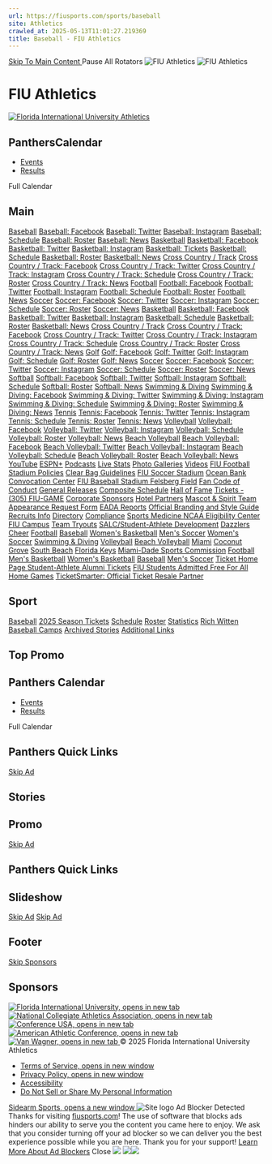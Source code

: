 ```yaml
---
url: https://fiusports.com/sports/baseball
site: Athletics
crawled_at: 2025-05-13T11:01:27.219369
title: Baseball - FIU Athletics
---
```


[ Skip To Main Content ](https://fiusports.com/sports/baseball#main-content) Pause All Rotators 
![FIU Athletics](https://dxbhsrqyrr690.cloudfront.net/sidearm.nextgen.sites/fiu.sidearmsports.com/images/responsive_2024/logo_main.svg) ![FIU Athletics](https://dxbhsrqyrr690.cloudfront.net/sidearm.nextgen.sites/fiu.sidearmsports.com/images/responsive_2024/logo_main.svg)
# FIU Athletics
[ ![Florida International University Athletics](https://dxbhsrqyrr690.cloudfront.net/sidearm.nextgen.sites/fiu.sidearmsports.com/images/responsive_2024/logo_main.svg) ](https://fiusports.com/)
##  PanthersCalendar
  * [Events](https://fiusports.com/sports/baseball#events)
  * [Results](https://fiusports.com/sports/baseball#results)


Full Calendar 
## Main
[Baseball](https://fiusports.com/sports/baseball) [Baseball: Facebook](https://www.facebook.com/FIUAthletics/) [Baseball: Twitter](https://twitter.com/FIUBaseball) [Baseball: Instagram](https://instagram.com/fiu_baseball) [Baseball: Schedule](https://fiusports.com/sports/baseball/schedule) [Baseball: Roster](https://fiusports.com/sports/baseball/roster) [Baseball: News](https://fiusports.com/sports/baseball/archives) [Basketball](https://fiusports.com/sports/mens-basketball) [Basketball: Facebook](https://www.facebook.com/FIUAthletics/) [Basketball: Twitter](https://twitter.com/@FIUHoops) [Basketball: Instagram](https://instagram.com/fiuhoops) [Basketball: Tickets](https://fiutickets.com/tickets/events) [Basketball: Schedule](https://fiusports.com/sports/mens-basketball/schedule) [Basketball: Roster](https://fiusports.com/sports/mens-basketball/roster) [Basketball: News](https://fiusports.com/sports/mens-basketball/archives) [Cross Country / Track](https://fiusports.com/sports/mens-cross-country) [Cross Country / Track: Facebook](https://www.facebook.com/FIUAthletics/) [Cross Country / Track: Twitter](https://twitter.com/fiutrackxc) [Cross Country / Track: Instagram](https://instagram.com/fiutrackxc) [Cross Country / Track: Schedule](https://fiusports.com/sports/mens-cross-country/schedule) [Cross Country / Track: Roster](https://fiusports.com/sports/mens-cross-country/roster) [Cross Country / Track: News](https://fiusports.com/sports/mens-cross-country/archives) [Football](https://fiusports.com/sports/football) [Football: Facebook](https://www.facebook.com/FIUAthletics/) [Football: Twitter](https://twitter.com/FIUFootball) [Football: Instagram](https://instagram.com/fiu.football) [Football: Schedule](https://fiusports.com/sports/football/schedule) [Football: Roster](https://fiusports.com/sports/football/roster) [Football: News](https://fiusports.com/sports/football/archives) [Soccer](https://fiusports.com/sports/mens-soccer) [Soccer: Facebook](https://www.facebook.com/FIUAthletics/) [Soccer: Twitter](https://twitter.com/FIUMensSoccer) [Soccer: Instagram](https://instagram.com/fiumsoccer) [Soccer: Schedule](https://fiusports.com/sports/mens-soccer/schedule) [Soccer: Roster](https://fiusports.com/sports/mens-soccer/roster) [Soccer: News](https://fiusports.com/sports/mens-soccer/archives) [Basketball](https://fiusports.com/sports/womens-basketball) [Basketball: Facebook](https://www.facebook.com/FIUAthletics/) [Basketball: Twitter](https://twitter.com/@FIUWBB) [Basketball: Instagram](https://instagram.com/fiuwbb) [Basketball: Schedule](https://fiusports.com/sports/womens-basketball/schedule) [Basketball: Roster](https://fiusports.com/sports/womens-basketball/roster) [Basketball: News](https://fiusports.com/sports/womens-basketball/archives) [Cross Country / Track](https://fiusports.com/sports/womens-track-and-field) [Cross Country / Track: Facebook](https://www.facebook.com/FIUAthletics/) [Cross Country / Track: Twitter](https://twitter.com/fiutrackxc) [Cross Country / Track: Instagram](https://instagram.com/fiutrackxc) [Cross Country / Track: Schedule](https://fiusports.com/sports/womens-track-and-field/schedule) [Cross Country / Track: Roster](https://fiusports.com/sports/womens-track-and-field/roster) [Cross Country / Track: News](https://fiusports.com/sports/womens-track-and-field/archives) [Golf](https://fiusports.com/sports/womens-golf) [Golf: Facebook](https://www.facebook.com/FIUAthletics/) [Golf: Twitter](https://twitter.com/FIUAthletics) [Golf: Instagram](https://instagram.com/fiuwgolf) [Golf: Schedule](https://fiusports.com/sports/womens-golf/schedule) [Golf: Roster](https://fiusports.com/sports/womens-golf/roster) [Golf: News](https://fiusports.com/sports/womens-golf/archives) [Soccer](https://fiusports.com/sports/womens-soccer) [Soccer: Facebook](https://www.facebook.com/FIUAthletics/) [Soccer: Twitter](https://twitter.com/FIUWSoccer) [Soccer: Instagram](https://instagram.com/fiuwsoccer) [Soccer: Schedule](https://fiusports.com/sports/womens-soccer/schedule) [Soccer: Roster](https://fiusports.com/sports/womens-soccer/roster) [Soccer: News](https://fiusports.com/sports/womens-soccer/archives) [Softball](https://fiusports.com/sports/softball) [Softball: Facebook](https://www.facebook.com/FIUAthletics/) [Softball: Twitter](https://twitter.com/FIUSoftball) [Softball: Instagram](https://instagram.com/fiusoftball) [Softball: Schedule](https://fiusports.com/sports/softball/schedule) [Softball: Roster](https://fiusports.com/sports/softball/roster) [Softball: News](https://fiusports.com/sports/softball/archives) [Swimming & Diving](https://fiusports.com/sports/womens-swimming-and-diving) [Swimming & Diving: Facebook](https://www.facebook.com/FIUAthletics/) [Swimming & Diving: Twitter](https://twitter.com/FIUSwimDive) [Swimming & Diving: Instagram](https://instagram.com/fiuswimdive) [Swimming & Diving: Schedule](https://fiusports.com/sports/womens-swimming-and-diving/schedule) [Swimming & Diving: Roster](https://fiusports.com/sports/womens-swimming-and-diving/roster) [Swimming & Diving: News](https://fiusports.com/sports/womens-swimming-and-diving/archives) [Tennis](https://fiusports.com/sports/womens-tennis) [Tennis: Facebook](https://www.facebook.com/FIUAthletics/) [Tennis: Twitter](https://twitter.com/fiuwtennis) [Tennis: Instagram](https://instagram.com/fiuwtennis) [Tennis: Schedule](https://fiusports.com/sports/womens-tennis/schedule) [Tennis: Roster](https://fiusports.com/sports/womens-tennis/roster) [Tennis: News](https://fiusports.com/sports/womens-tennis/archives) [Volleyball](https://fiusports.com/sports/womens-volleyball) [Volleyball: Facebook](https://www.facebook.com/FIUAthletics/) [Volleyball: Twitter](https://twitter.com/FIUVolleyball) [Volleyball: Instagram](https://instagram.com/fiuvolleyball) [Volleyball: Schedule](https://fiusports.com/sports/womens-volleyball/schedule) [Volleyball: Roster](https://fiusports.com/sports/womens-volleyball/roster) [Volleyball: News](https://fiusports.com/sports/womens-volleyball/archives) [Beach Volleyball](https://fiusports.com/sports/womens-beach-volleyball) [Beach Volleyball: Facebook](https://www.facebook.com/FIUAthletics/) [Beach Volleyball: Twitter](https://twitter.com/@FIUBeachVB) [Beach Volleyball: Instagram](https://instagram.com/fiubeach) [Beach Volleyball: Schedule](https://fiusports.com/sports/womens-beach-volleyball/schedule) [Beach Volleyball: Roster](https://fiusports.com/sports/womens-beach-volleyball/roster) [Beach Volleyball: News](https://fiusports.com/sports/womens-beach-volleyball/archives) [YouTube](http://www.youtube.com/user/FIUPanthers) [ESPN+](https://plus.espn.com/) [Podcasts](https://fiusports.com/podcasts) [Live Stats](http://www.statbroadcast.com/events/statmonitr.php?gid=flin) [Photo Galleries](https://fiusports.com/galleries/) [Videos](https://fiusports.com/watch/) [FIU Football Stadium Policies](https://fiusports.com/sports/2014/6/24/GEN_0624142437.aspx) [Clear Bag Guidelines](https://fiusports.com/sports/2017/8/18/clear-bag-guidelines-information) [FIU Soccer Stadium](https://fiusports.com/sports/2022/4/19/fiu-soccer-stadium-know-before-you-go-info) [Ocean Bank Convocation Center](https://fiusports.com/sports/2016/1/4/GEN_0104163914.aspx) [FIU Baseball Stadium ](https://fiusports.com/sports/2016/2/26/fiu-baseball-stadium-parking.aspx) [Felsberg Field](https://fiusports.com/sports/2017/3/29/fiu-softball-stadium-prohibited-items.aspx) [Fan Code of Conduct](https://fiusports.com/sports/2014/6/24/GEN_0624141546.aspx) [General Releases](https://fiusports.com/sports/general/archives) [Composite Schedule](https://fiusports.com/calendar) [Hall of Fame](https://fiusports.com/sb_output.aspx?form=49) [Tickets - (305) FIU-GAME](https://fiutickets.com/tickets/events) [Corporate Sponsors](https://fiusports.com/sports/2014/6/8/GEN_0608145328.aspx) [Hotel Partners](https://fiusports.com/sports/2014/6/10/GEN_0610140637.aspx) [Mascot & Spirit Team Appearance Request Form](https://fiusports.com/sb_output.aspx?form=34) [EADA Reports](https://fiusports.com/sports/2024/11/25/fiu-athletics-eda-reports.aspx) [Official Branding and Style Guide](https://fiusports.com/documents/2024/12/19/FIU_Athletics_Brand_Guide_2024-25.pdf) [Recruits Info](https://fiusports.com/sports/2014/8/20/GEN_0820144108) [Directory](https://fiusports.com/staff-directory) [Compliance](https://fiusports.com/sports/2014/6/17/GEN_0617142806.aspx) [Sports Medicine ](https://fiusports.com/sports/2014/6/16/GEN_0616141803.aspx) [NCAA Eligibility Center](https://web3.ncaa.org/ecwr3/) [FIU Campus](http://www.fiu.edu/about-us/index.html) [Team Tryouts](https://fiusports.com/sports/2014/8/20/GEN_0820144108.aspx) [SALC/Student-Athlete Development](https://fiusports.com/sports/2014/6/18/GEN_0618142211.aspx) [Dazzlers](https://fiusports.com/sports/2025/2/12/fiu-cheer-and-dazzlers.aspx) [Cheer](https://fiusports.com/sports/2025/2/19/cheer.aspx) [Football](http://college.jumpforward.com/questionnaire.aspx?iid=376&sportid=54) [Baseball](http://college.jumpforward.com/questionnaire.aspx?iid=376&sportid=16) [Women's Basketball](http://college.jumpforward.com/questionnaire.aspx?iid=376&sportid=3) [Men's Soccer](https://college.jumpforward.com/questionnaire.aspx?iid=376&sportid=21) [Women's Soccer](http://college.jumpforward.com/questionnaire.aspx?iid=376&sportid=9) [Swimming & Diving](http://college.jumpforward.com/questionnaire.aspx?iid=376&sportid=53) [Volleyball](http://college.jumpforward.com/questionnaire.aspx?iid=376&sportid=13) [Beach Volleyball](http://college.jumpforward.com/questionnaire.aspx?iid=376&sportid=13) [Miami](http://www.miamiandbeaches.com/) [Coconut Grove](https://coconutgrove.com/) [South Beach](http://www.visitsouthbeachonline.com/) [Florida Keys](http://www.visitflorida.com/en-us/cities/florida-keys.html) [Miami-Dade Sports Commission](https://www.miamiandbeaches.com/things-to-do/sports) [Football](https://fiusports.com/sports/2025/3/7/SupportFootball.aspx?path=football) [Men's Basketball](https://fiutickets.com/tickets/events/basketball/mens?path=mbball) [Women's Basketball](https://fiutickets.com/tickets/events/basketball/womens?path=wbball) [Baseball](https://fiutickets.com/tickets/events/baseball?path=baseball) [Men's Soccer](https://fiutickets.com/tickets/events/soccer/mens-season?path=msoc) [Ticket Home Page ](https://fiutickets.com/tickets/events) [Student-Athlete Alumni Tickets](https://fiusports.com/sports/2022/9/29/sa-alumni-tickets.aspx) [FIU Students Admitted Free For All Home Games](https://onecard.fiu.edu/about/card-types/) [TicketSmarter: Official Ticket Resale Partner](https://www.ticketsmarter.com/florida-international-golden-panthers?utm_source=fiusports&utm_medium=dropdownlink&utm_campaign=partners)
## Sport
[Baseball](https://fiusports.com/index.aspx?path=baseball) [2025 Season Tickets](https://fiutickets.com/tickets/events/2025-fiu-baseball-season-tickets-02102024-1233) [Schedule](https://fiusports.com/sports/baseball/schedule) [Roster](https://fiusports.com/sports/baseball/roster) [Statistics](https://fiusports.com/sports/baseball/stats/2025?path=baseball) [Rich Witten Baseball Camps](https://richwittenbaseball.totalcamps.com/About%20Us) [Archived Stories](https://fiusports.com/sports/baseball/archives) [Additional Links](https://fiusports.com/sports/baseball)
## Top Promo
##  Panthers Calendar
  * [Events](https://fiusports.com/sports/baseball#events)
  * [Results](https://fiusports.com/sports/baseball#results)


Full Calendar 
##  Panthers Quick Links
[Skip Ad](https://fiusports.com/sports/baseball#stories)
## Stories
## Promo
[Skip Ad](https://fiusports.com/sports/baseball#quicklinks)
##  Panthers Quick Links
## Slideshow
[Skip Ad](https://fiusports.com/sports/baseball#galleries)
[Skip Ad](https://fiusports.com/sports/baseball#galleries)
## Footer
[Skip Sponsors](https://fiusports.com/sports/baseball#logo)
## Sponsors
[ ![Florida International University, opens in new tab](https://dxbhsrqyrr690.cloudfront.net/sidearm.nextgen.sites/fiu.sidearmsports.com/images/responsive_2024/footer_logo_edu.svg) ](https://www.fiu.edu/) [ ![National Collegiate Athletics Association, opens in new tab](https://dxbhsrqyrr690.cloudfront.net/sidearm.nextgen.sites/fiu.sidearmsports.com/images/responsive_2024/footer_logo_conf_ncaa.png) ](https://www.ncaa.org/) [ ![Conference USA, opens in new tab](https://dxbhsrqyrr690.cloudfront.net/sidearm.nextgen.sites/fiu.sidearmsports.com/images/responsive_2024/logo_footer_conf_cusa.svg) ](http://conferenceusa.com/) [ ![American Athletic Conference, opens in new tab](https://dxbhsrqyrr690.cloudfront.net/sidearm.nextgen.sites/fiu.sidearmsports.com/images/responsive_2024/footer_logo_conf_american.svg) ](https://theamerican.org/) [ ![Van Wagner, opens in new tab](https://dxbhsrqyrr690.cloudfront.net/sidearm.nextgen.sites/fiu.sidearmsports.com/images/responsive_2024/footer_logo_van-wagner.svg) ](http://www.vanwagner.com/)
© 2025 Florida International University Athletics
  * [Terms of Service, opens in new window](http://sidearmsports.com/terms-of-service)
  * [Privacy Policy, opens in new window](http://sidearmsports.com/privacypolicy)
  * [Accessibility](https://sidearmsports.com/accessibility-statement)
  * [Do Not Sell or Share My Personal Information](https://fiusports.com/sports/baseball)


[ Sidearm Sports, opens a new window ](https://www.sidearmsports.com)
![Site logo](https://fiusports.com/images/logos/site/site.png?width=48)
Ad Blocker Detected
Thanks for visiting [fiusports.com](https://fiusports.com/sports/baseball)!
The use of software that blocks ads hinders our ability to serve you the content you came here to enjoy.
We ask that you consider turning off your ad blocker so we can deliver you the best experience possible while you are here.
Thank you for your support!
[Learn More About Ad Blockers](http://www.sidearmsports.com/blockers)
Close
![](https://adservice.google.com/ddm/fls/z/dc_pre=CKmM__faoI0DFcmeWgUdu3Exkw;src=8031022;type=count0;cat=sitev0;dc_lat=;dc_rdid=;tag_for_child_directed_treatment=;ord=1;num=6794267999775.285)
![](https://insight.adsrvr.org/track/conv/?adv=3xwb5d7&ct=0:6dpl0mk&fmt=3)![](https://adservice.google.com/ddm/fls/z/dc_pre=CP-l__faoI0DFaqOWgUdCI46bw;src=8031022;type=counter;cat=sitev0;dc_lat=;dc_rdid=;tag_for_child_directed_treatment=;ord=1;num=551880860499.0355)
